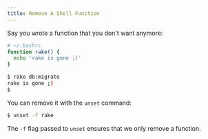 ```yaml
---
title: Remove A Shell Function
---
```


Say you wrote a function that you don't want anymore:

```bash
# ~/.bashrc
function rake() {
  echo 'rake is gone ;)'
}
```

```bash
$ rake db:migrate
rake is gone ;)
$
```

You can remove it with the `unset` command:

```bash
$ unset -f rake
```

The `-f` flag passed to `unset` ensures that we only remove a function.
